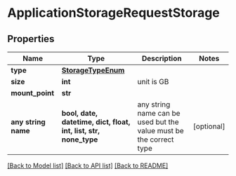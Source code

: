 # ApplicationStorageRequestStorage


## Properties
Name | Type | Description | Notes
------------ | ------------- | ------------- | -------------
**type** | [**StorageTypeEnum**](StorageTypeEnum.md) |  | 
**size** | **int** | unit is GB | 
**mount_point** | **str** |  | 
**any string name** | **bool, date, datetime, dict, float, int, list, str, none_type** | any string name can be used but the value must be the correct type | [optional]

[[Back to Model list]](../README.md#documentation-for-models) [[Back to API list]](../README.md#documentation-for-api-endpoints) [[Back to README]](../README.md)


